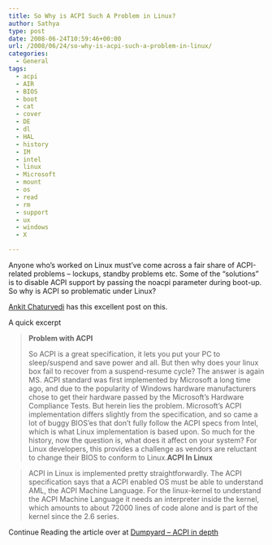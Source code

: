 ```yaml
---
title: So Why is ACPI Such A Problem in Linux?
author: Sathya
type: post
date: 2008-06-24T10:59:46+00:00
url: /2008/06/24/so-why-is-acpi-such-a-problem-in-linux/
categories:
  - General
tags:
  - acpi
  - AIR
  - BIOS
  - boot
  - cat
  - cover
  - DE
  - dl
  - HAL
  - history
  - IM
  - intel
  - linux
  - Microsoft
  - mount
  - os
  - read
  - rm
  - support
  - ux
  - windows
  - X

---
```

Anyone who&#8217;s worked on Linux must&#8217;ve come across a fair share of ACPI-related problems &#8211; lockups, standby problems etc. Some of the &#8220;solutions&#8221; is to disable ACPI support by passing the noacpi parameter during boot-up. So why is ACPI so problematic under Linux?

<!--more-->

[Ankit Chaturvedi][1] has this excellent post on this.

A quick excerpt

> **Problem with ACPI**
> 
> So ACPI is a great specification, it lets you put your PC to sleep/suspend and save power and all. But then why does your linux box fail to recover from a suspend-resume cycle? The answer is again MS. ACPI standard was first implemented by Microsoft a long time ago, and due to the popularity of Windows hardware manufacturers chose to get their hardware passed by the Microsoft’s Hardware Compliance Tests. But herein lies the problem. Microsoft’s ACPI implementation differs slightly from the specification, and so came a lot of buggy BIOS’es that don’t fully follow the ACPI specs from Intel, which is what Linux implementation is based upon. So much for the history, now the question is, what does it affect on your system? For Linux developers, this provides a challenge as vendors are reluctant to change their BIOS to conform to Linux.**ACPI In Linux**

> ACPI in Linux is implemented pretty straightforwardly. The ACPI specification says that a ACPI enabled OS must be able to understand AML, the ACPI Machine Language. For the linux-kernel to understand the ACPI Machine Language it needs an interpreter inside the kernel, which amounts to about 72000 lines of code alone and is part of the kernel since the 2.6 series.

Continue Reading the article over at [Dumpyard &#8211; ACPI in depth][2]

 [1]: https://dumpyard.tumblr.com/
 [2]: https://dumpyard.tumblr.com/post/32511294/acpi-in-depth
